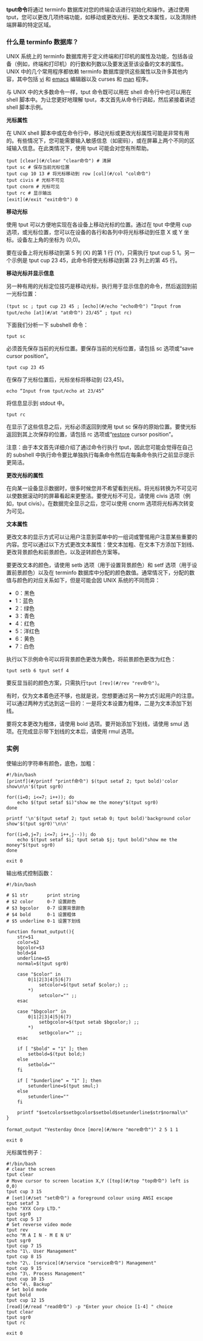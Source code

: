**tput命令**将通过 terminfo 数据库对您的终端会话进行初始化和操作。通过使用 tput，您可以更改几项终端功能，如移动或更改光标、更改文本属性，以及清除终端屏幕的特定区域。

### 什么是 terminfo 数据库？  

UNIX 系统上的 terminfo 数据库用于定义终端和打印机的属性及功能，包括各设备（例如，终端和打印机）的行数和列数以及要发送至该设备的文本的属性。UNIX 中的几个常用程序都依赖 terminfo 数据库提供这些属性以及许多其他内容，其中包括 [vi](#/vi "vi命令") 和 [emacs](#/emacs "emacs命令") 编辑器以及 curses 和 [man](#/man "man命令") 程序。

与 UNIX 中的大多数命令一样，tput 命令既可以用在 shell 命令行中也可以用在 shell 脚本中。为让您更好地理解 tput，本文首先从命令行讲起，然后紧接着讲述 shell 脚本示例。

**光标属性**

在 UNIX shell 脚本中或在命令行中，移动光标或更改光标属性可能是非常有用的。有些情况下，您可能需要输入敏感信息（如密码），或在屏幕上两个不同的区域输入信息。在此类情况下，使用 tput 可能会对您有所帮助。

```
tput [clear](#/clear "clear命令") # 清屏
tput sc # 保存当前光标位置
tput cup 10 13 # 将光标移动到 row [col](#/col "col命令")
tput civis # 光标不可见
tput cnorm # 光标可见
tput rc # 显示输出
[exit](#/exit "exit命令") 0
```

**移动光标**

使用 tput 可以方便地实现在各设备上移动光标的位置。通过在 tput 中使用 cup 选项，或光标位置，您可以在设备的各行和各列中将光标移动到任意 X 或 Y 坐标。设备左上角的坐标为 (0,0)。

要在设备上将光标移动到第 5 列 (X) 的第 1 行 (Y)，只需执行 tput cup 5 1。另一个示例是 tput cup 23 45，此命令将使光标移动到第 23 列上的第 45 行。

**移动光标并显示信息**

另一种有用的光标定位技巧是移动光标，执行用于显示信息的命令，然后返回到前一光标位置：

```
(tput sc ; tput cup 23 45 ; [echo](#/echo "echo命令") “Input from tput/echo [at](#/at "at命令") 23/45” ; tput rc)
```

下面我们分析一下 subshell 命令：

```
tput sc
```

必须首先保存当前的光标位置。要保存当前的光标位置，请包括 sc 选项或“save cursor position”。

```
tput cup 23 45
```

在保存了光标位置后，光标坐标将移动到 (23,45)。

```
echo “Input from tput/echo at 23/45”
```

将信息显示到 stdout 中。

```
tput rc
```

在显示了这些信息之后，光标必须返回到使用 tput sc 保存的原始位置。要使光标返回到其上次保存的位置，请包括 rc 选项或“[restore](#/restore "restore命令") cursor position”。

注意：由于本文首先详细介绍了通过命令行执行 tput，因此您可能会觉得在自己的 subshell 中执行命令要比单独执行每条命令然后在每条命令执行之前显示提示更简洁。

**更改光标的属性**

在向某一设备显示数据时，很多时候您并不希望看到光标。将光标转换为不可见可以使数据滚动时的屏幕看起来更整洁。要使光标不可见，请使用 civis 选项（例如，tput civis）。在数据完全显示之后，您可以使用 cnorm 选项将光标再次转变为可见。

**文本属性**

更改文本的显示方式可以让用户注意到菜单中的一组词或警惕用户注意某些重要的内容。您可以通过以下方式更改文本属性：使文本加粗、在文本下方添加下划线、更改背景颜色和前景颜色，以及逆转颜色方案等。

要更改文本的颜色，请使用 setb 选项（用于设置背景颜色）和 setf 选项（用于设置前景颜色）以及在 terminfo 数据库中分配的颜色数值。通常情况下，分配的数值与颜色的对应关系如下，但是可能会因 UNIX 系统的不同而异：

*   0：黑色
*   1：蓝色
*   2：绿色
*   3：青色
*   4：红色
*   5：洋红色
*   6：黄色
*   7：白色

执行以下示例命令可以将背景颜色更改为黄色，将前景颜色更改为红色：

```
tput setb 6 tput setf 4
```

要反显当前的颜色方案，只需执行`tput [rev](#/rev "rev命令")`。

有时，仅为文本着色还不够，也就是说，您想要通过另一种方式引起用户的注意。可以通过两种方式达到这一目的：一是将文本设置为粗体，二是为文本添加下划线。

要将文本更改为粗体，请使用 bold 选项。要开始添加下划线，请使用 smul 选项。在完成显示带下划线的文本后，请使用 rmul 选项。

### 实例  

使输出的字符串有颜色，底色，加粗：

```
#!/bin/bash
[printf](#/printf "printf命令") $(tput setaf 2; tput bold)'color show\n\n'$(tput sgr0)

for((i=0; i<=7; i++)); do
    echo $(tput setaf $i)"show me the money"$(tput sgr0)
done

printf '\n'$(tput setaf 2; tput setab 0; tput bold)'background color show'$(tput sgr0)'\n\n'

for((i=0,j=7; i<=7; i++,j--)); do
    echo $(tput setaf $i; tput setab $j; tput bold)"show me the money"$(tput sgr0)
done

exit 0
```

输出格式控制函数：

```
#!/bin/bash

# $1 str       print string
# $2 color     0-7 设置颜色
# $3 bgcolor   0-7 设置背景颜色
# $4 bold      0-1 设置粗体
# $5 underline 0-1 设置下划线

function format_output(){
    str=$1
    color=$2
    bgcolor=$3
    bold=$4
    underline=$5
    normal=$(tput sgr0)

    case "$color" in
        0|1|2|3|4|5|6|7)
            setcolor=$(tput setaf $color;) ;;
        *)
            setcolor="" ;;
    esac

    case "$bgcolor" in
        0|1|2|3|4|5|6|7)
            setbgcolor=$(tput setab $bgcolor;) ;;
        *)
            setbgcolor="" ;;
    esac

    if [ "$bold" = "1" ]; then
        setbold=$(tput bold;)
    else
        setbold=""
    fi

    if [ "$underline" = "1" ]; then
        setunderline=$(tput smul;)
    else
        setunderline=""
    fi

    printf "$setcolor$setbgcolor$setbold$setunderline$str$normal\n"
}

format_output "Yesterday Once [more](#/more "more命令")" 2 5 1 1

exit 0
```

光标属性例子：

```
#!/bin/bash
# clear the screen
tput clear
# Move cursor to screen location X,Y ([top](#/top "top命令") left is 0,0)
tput cup 3 15
# [set](#/set "set命令") a foreground colour using ANSI escape
tput setaf 3
echo "XYX Corp LTD."
tput sgr0
tput cup 5 17
# Set reverse video mode
tput rev
echo "M A I N - M E N U"
tput sgr0
tput cup 7 15
echo "1\. User Management"
tput cup 8 15
echo "2\. [service](#/service "service命令") Management"
tput cup 9 15
echo "3\. Process Management"
tput cup 10 15
echo "4\. Backup"
# Set bold mode
tput bold
tput cup 12 15
[read](#/read "read命令") -p "Enter your choice [1-4] " choice
tput clear
tput sgr0
tput rc

exit 0
```